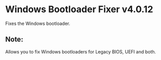 # Windows Bootloader Fixer v4.0.12
Fixes the Windows bootloader.
## Note:
Allows you to fix Windows bootloaders for Legacy BIOS, UEFI and both.
